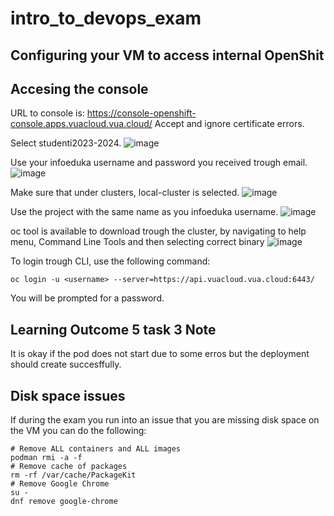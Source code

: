 # intro_to_devops_exam

## Configuring your VM to access internal OpenShit

## Accesing the console
URL to console is: https://console-openshift-console.apps.vuacloud.vua.cloud/
Accept and ignore certificate errors.

Select studenti2023-2024.
![image](https://github.com/jstanesic/intro_to_devops_exam/assets/91891125/99ad752c-2145-48cd-8ff4-3483847d2cc4)

Use your infoeduka username and password you received trough email.
![image](https://github.com/jstanesic/intro_to_devops_exam/assets/91891125/1ab2891a-996f-4e6b-8c7d-01189f752e87)

Make sure that under clusters, local-cluster is selected.
![image](https://github.com/jstanesic/intro_to_devops_exam/assets/91891125/5ff3bbc0-35b0-44e1-b419-a156a7a8af84)

Use the project with the same name as you infoeduka username.
![image](https://github.com/jstanesic/intro_to_devops_exam/assets/91891125/2aa2a067-1344-4fe8-b021-29754a78f85f)


oc tool is available to download trough the cluster, by navigating to help menu, Command Line Tools and then selecting correct binary
![image](https://github.com/jstanesic/intro_to_devops_exam/assets/91891125/abae3036-ef6d-46c4-97bc-0ab13550c02f)


To login trough CLI, use the following command:
```
oc login -u <username> --server=https://api.vuacloud.vua.cloud:6443/
```
You will be prompted for a password.

## Learning Outcome 5 task 3 Note
It is okay if the pod does not start due to some erros but the deployment should create succesffully.

## Disk space issues

If during the exam you run into an issue that you are missing disk space on the VM you can do the following:

```
# Remove ALL containers and ALL images
podman rmi -a -f
# Remove cache of packages
rm -rf /var/cache/PackageKit
# Remove Google Chrome
su -
dnf remove google-chrome
```

